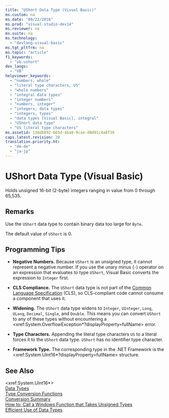 ```yaml
---
title: "UShort Data Type (Visual Basic)"
ms.custom: na
ms.date: "09/22/2016"
ms.prod: "visual-studio-dev14"
ms.reviewer: na
ms.suite: na
ms.technology: 
  - "devlang-visual-basic"
ms.tgt_pltfrm: na
ms.topic: "article"
f1_keywords: 
  - "vb.ushort"
dev_langs: 
  - "VB"
helpviewer_keywords: 
  - "numbers, whole"
  - "literal type characters, US"
  - "whole numbers"
  - "integral data types"
  - "integer numbers"
  - "numbers, integer"
  - "integers, data types"
  - "integers, types"
  - "data types [Visual Basic], integral"
  - "UShort data type"
  - "US literal type characters"
ms.assetid: 138db892-665d-4ba8-9cae-d8d91c4a8f39
caps.latest.revision: 20
translation.priority.ht: 
  - "de-de"
  - "ja-jp"
---
```

# UShort Data Type (Visual Basic)
Holds unsigned 16-bit (2-byte) integers ranging in value from 0 through 65,535.  
  
## Remarks  
 Use the `UShort` data type to contain binary data too large for `Byte`.  
  
 The default value of `UShort` is 0.  
  
## Programming Tips  
  
-   **Negative Numbers.** Because `UShort` is an unsigned type, it cannot represent a negative number. If you use the unary minus (`-`) operator on an expression that evaluates to type `UShort`, Visual Basic converts the expression to `Integer` first.  
  
-   **CLS Compliance.** The `UShort` data type is not part of the [Common Language Specification](assetId:///4f0b77d0-4844-464f-af73-6e06bedeafc6) (CLS), so CLS-compliant code cannot consume a component that uses it.  
  
-   **Widening.** The `UShort` data type widens to `Integer`, `UInteger`, `Long`, `ULong`, `Decimal`, `Single`, and `Double`. This means you can convert `UShort` to any of these types without encountering a \<xref:System.OverflowException*?displayProperty=fullName> error.  
  
-   **Type Characters.** Appending the literal type characters `US` to a literal forces it to the `UShort` data type. `UShort` has no identifier type character.  
  
-   **Framework Type.** The corresponding type in the .NET Framework is the \<xref:System.UInt16*?displayProperty=fullName> structure.  
  
## See Also  
 \<xref:System.UInt16*>   
 [Data Types](../vs140/data-type-summary--visual-basic-.md)   
 [Type Conversion Functions](../vs140/type-conversion-functions--visual-basic-.md)   
 [Conversion Summary](../vs140/conversion-summary--visual-basic-.md)   
 [How to: Call a Windows Function that Takes Unsigned Types](../vs140/how-to--call-a-windows-function-that-takes-unsigned-types--visual-basic-.md)   
 [Efficient Use of Data Types](../vs140/efficient-use-of-data-types--visual-basic-.md)
